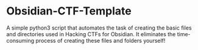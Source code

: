 # Obsidian-CTF-Template
A simple python3 script that automates the task of creating the basic files and directories used in Hacking CTFs for Obsidian. It eliminates the time-consuming process of creating these files and folders yourself!
